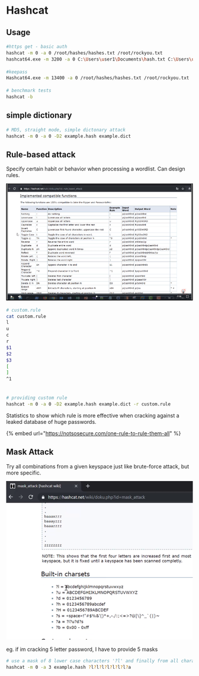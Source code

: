 # Hashcat

## Usage

```bash
#https get - basic auth
hashcat -m 0 -a 0 /root/hashes/hashes.txt /root/rockyou.txt
hashcat64.exe -m 3200 -a 0 C:\Users\user1\Documents\hash.txt C:\Users\user1\Documents\rockyou.txt

#keepass 
Hashcat64.exe -m 13400 -a 0 /root/hashes/hashes.txt /root/rockyou.txt

# benchmark tests
hashcat -b

```

##  simple dictionary

```bash
# MD5, straight mode, simple dictonary attack
hashcat -m 0 -a 0 -D2 example.hash example.dict
```

## Rule-based attack

Specify certain habit or behavior when processing a wordlist. Can design rules. 

![](../../.gitbook/assets/image%20%2859%29.png)

```bash
# custom.rule
cat custom.rule
l
u
c
r
$1
$2
$3
[
]
^1


# providing custom rule
hashcat -m 0 -a 0 -D2 example.hash example.dict -r custom.rule
```

Statistics to show which rule is more effective when cracking against a leaked database of huge passwords.

{% embed url="https://notsosecure.com/one-rule-to-rule-them-all" %}

## Mask Attack

Try all combinations from a given keyspace just like brute-force attack, but more specific.

![](../../.gitbook/assets/image%20%2860%29.png)

eg. if im cracking 5 letter password, I have to provide 5 masks

```bash
# use a mask of 8 lower case characters '?l' and finally from all character '?a'
hashcat -m 0 -a 3 example.hash ?l?l?l?l?l?l?l?a
```



